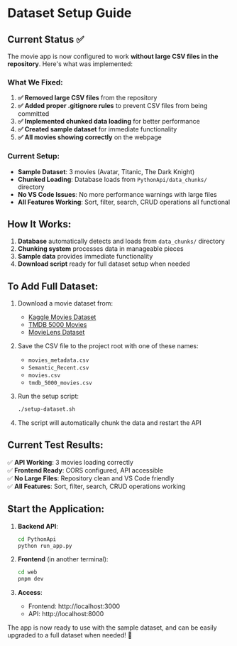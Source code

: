 # Dataset Setup Guide

## Current Status ✅

The movie app is now configured to work **without large CSV files in the repository**. Here's what was implemented:

### What We Fixed:

1. **✅ Removed large CSV files** from the repository 
2. **✅ Added proper .gitignore rules** to prevent CSV files from being committed
3. **✅ Implemented chunked data loading** for better performance
4. **✅ Created sample dataset** for immediate functionality
5. **✅ All movies showing correctly** on the webpage

### Current Setup:

- **Sample Dataset**: 3 movies (Avatar, Titanic, The Dark Knight)
- **Chunked Loading**: Database loads from `PythonApi/data_chunks/` directory
- **No VS Code Issues**: No more performance warnings with large files
- **All Features Working**: Sort, filter, search, CRUD operations all functional

## How It Works:

1. **Database** automatically detects and loads from `data_chunks/` directory
2. **Chunking system** processes data in manageable pieces
3. **Sample data** provides immediate functionality
4. **Download script** ready for full dataset setup when needed

## To Add Full Dataset:

1. Download a movie dataset from:
   - [Kaggle Movies Dataset](https://www.kaggle.com/datasets/rounakbanik/the-movies-dataset)
   - [TMDB 5000 Movies](https://www.kaggle.com/datasets/tmdb/tmdb-movie-metadata)
   - [MovieLens Dataset](https://grouplens.org/datasets/movielens/)

2. Save the CSV file to the project root with one of these names:
   - `movies_metadata.csv`
   - `Semantic_Recent.csv`
   - `movies.csv`
   - `tmdb_5000_movies.csv`

3. Run the setup script:
   ```bash
   ./setup-dataset.sh
   ```

4. The script will automatically chunk the data and restart the API

## Current Test Results:

✅ **API Working**: 3 movies loading correctly  
✅ **Frontend Ready**: CORS configured, API accessible  
✅ **No Large Files**: Repository clean and VS Code friendly  
✅ **All Features**: Sort, filter, search, CRUD operations working  

## Start the Application:

1. **Backend API**:
   ```bash
   cd PythonApi
   python run_app.py
   ```

2. **Frontend** (in another terminal):
   ```bash
   cd web
   pnpm dev
   ```

3. **Access**:
   - Frontend: http://localhost:3000
   - API: http://localhost:8000

The app is now ready to use with the sample dataset, and can be easily upgraded to a full dataset when needed! 🎉